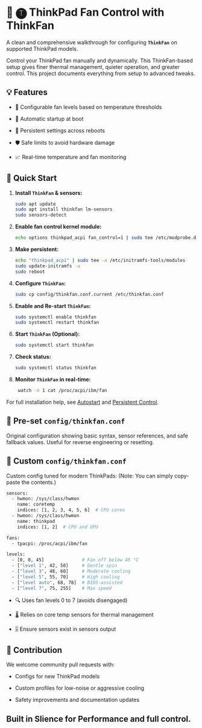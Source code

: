 # 🔴 🅣 ThinkPad Fan Control with ThinkFan

A clean and comprehensive walkthrough for configuring **`ThinkFan`** on supported ThinkPad models.

Control your ThinkPad fan manually and dynamically. This ThinkFan-based setup gives finer thermal management, quieter operation, and greater control. This project documents everything from setup to advanced tweaks.


## 💡 Features

- 🧊 Configurable fan levels based on temperature thresholds

- 🔁 Automatic startup at boot

- 💾 Persistent settings across reboots

- 🛡️ Safe limits to avoid hardware damage

- 📈 Real-time temperature and fan monitoring


## 🚀 Quick Start

1. **Install `ThinkFan` & sensors:**

    ```bash
    sudo apt update
    sudo apt install thinkfan lm-sensors
    sudo sensors-detect
    ```

2. **Enable fan control kernel module:**

    ```bash
    echo options thinkpad_acpi fan_control=1 | sudo tee /etc/modprobe.d/thinkfan.conf
    ```

3. **Make persistent:**

    ```bash
    echo "thinkpad_acpi" | sudo tee -a /etc/initramfs-tools/modules
    sudo update-initramfs -u
    sudo reboot
    ```

4. **Configure `ThinkFan`:**

    ```bash
    sudo cp config/thinkfan.conf.current /etc/thinkfan.conf
    ```

5. **Enable and Re-start `ThinkFan`:**

    ```bash
    sudo systemctl enable thinkfan
    sudo systemctl restart thinkfan
    ```

6. **Start `ThinkFan` (Optional):**

    ```bash
    sudo systemctl start thinkfan
    ```

8. **Check status:**

    ```bash
    sudo systemctl status thinkfan
    ```
9. **Monitor `ThinkFan` in real-time:**

   ```bash
    watch -n 1 cat /proc/acpi/ibm/fan
    ```


For full installation help, see [Autostart](Docs/autostart.md) and [Persistent Control](Docs/persistent-control.md).

## 🔧 Pre-set `config/thinkfan.conf`

Original configuration showing basic syntax, sensor references, and safe fallback values. Useful for reverse engineering or resetting.

## 🔧 Custom `config/thinkfan.conf`

Custom config tuned for modern ThinkPads:
(Note: You can simply copy-paste the contents.)

```bash
sensors:
  - hwmon: /sys/class/hwmon
    name: coretemp
    indices: [1, 2, 3, 4, 5, 6]  # CPU cores
  - hwmon: /sys/class/hwmon
    name: thinkpad
    indices: [1, 2]  # CPU and GPU

fans:
  - tpacpi: /proc/acpi/ibm/fan

levels:
  - [0, 0, 45]              # Fan off below 45 °C
  - ["level 1", 42, 50]     # Gentle spin
  - ["level 3", 48, 60]     # Moderate cooling
  - ["level 5", 55, 70]     # High cooling
  - ["level auto", 68, 78]  # BIOS-assisted
  - ["level 7", 75, 255]    # Max speed
```

- 🔍 Uses fan levels 0 to 7 (avoids disengaged)

- 🌡️ Relies on core temp sensors for thermal management

- 🎚️ Ensure sensors exist in sensors output

## 🤝 Contribution

We welcome community pull requests with:

- Configs for new ThinkPad models

- Custom profiles for low-noise or aggressive cooling

- Safety improvements and documentation updates

## **Built in Slience for Performance and full control.**

